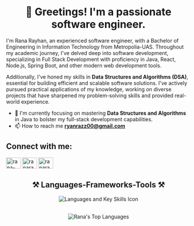 <h1 align="center">👋 Greetings! I'm a passionate software engineer.</h1>
<p align="left">I'm Rana Rayhan, an experienced software engineer, with a Bachelor of Engineering in Information Technology from Metropolia-UAS. Throughout my academic journey, I've delved deep into software development, specializing in Full Stack Development with proficiency in Java, React, Node.js, Spring Boot, and other modern web development tools.

Additionally, I've honed my skills in **Data Structures and Algorithms (DSA)**, essential for building efficient and scalable software solutions. I've actively pursued practical applications of my knowledge, working on diverse projects that have sharpened my problem-solving skills and provided real-world experience.</p>

- 🌱 I'm currently focusing on mastering **Data Structures and Algorithms** in Java to bolster my full-stack development capabilities.
- 📫 How to reach me **ryanrazz00@gmail.com**

## Connect with me:
<p align="left">
  <a href="https://linkedin.com/in/rana-rayhan" target="_blank"><img src="https://raw.githubusercontent.com/rahuldkjain/github-profile-readme-generator/master/src/images/icons/Social/linked-in-alt.svg" alt="rana-rayhan" height="30" width="40" /></a>
  <a href="https://www.leetcode.com/ranarayhan" target="_blank"><img src="https://raw.githubusercontent.com/rahuldkjain/github-profile-readme-generator/master/src/images/icons/Social/leet-code.svg" alt="ranarayhan" height="30" width="40" /></a>
  <a href="https://auth.geeksforgeeks.org/user/ranarayhan" target="_blank"><img src="https://media.geeksforgeeks.org/wp-content/cdn-uploads/gfg_transparent_white_small.png" alt="ranarayhan" height="30" width="40" /></a>
</p>

<h2 align="center">⚒️ Languages-Frameworks-Tools ⚒️</h2>
<div align="center">
    <img src="https://skillicons.dev/icons?i=java,cpp,nodejs,express,react,javascript,typescript,html,css,bootstrap,tailwind,mongodb,mysql,postgres,postman" alt="Languages and Key Skills Icon" /><br/>
</div>
<br/>
<div align="center"> 
  
  ![Rana's Top Languages](https://github-readme-stats.vercel.app/api/top-langs/?username=rana-rayhan&layout=compact&theme=tokyonight&hide=ejs,css,scss)

</div>
